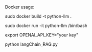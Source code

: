 Docker usage:

sudo docker build -t python-llm .

sudo docker run -it python-llm /bin/bash

export OPENAI_API_KEY="your key"

python langChain_RAG.py

